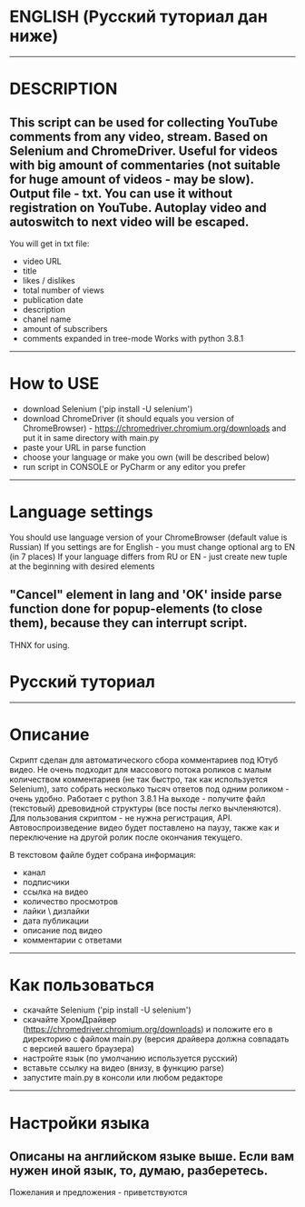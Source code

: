 # ENGLISH (Русский туториал дан ниже)
-----------------------------------
# DESCRIPTION
This script can be used for collecting YouTube comments from any video, stream. 
Based on Selenium and ChromeDriver.
Useful for videos with big amount of commentaries (not suitable for huge amount of videos - may be slow).
Output file - txt.
You can use it without registration on YouTube.
Autoplay video and autoswitch to next video will be escaped.
--------
You will get in txt file:
- video URL
- title
- likes / dislikes
- total number of views
- publication date
- description
- chanel name
- amount of subscribers
- comments expanded in tree-mode
Works with python 3.8.1
------------------------------------
# How to USE
- download Selenium ('pip install -U selenium')
- download ChromeDriver (it should equals you version of ChromeBrowser) - 
    https://chromedriver.chromium.org/downloads
    and put it in same directory with main.py
- paste your URL in parse function
- choose your language or make you own (will be described below)
- run script in CONSOLE or PyCharm or any editor you prefer
-------------------------------------
# Language settings
You should use language version of your ChromeBrowser (default value is Russian)
If you settings are for English - you must change optional arg to EN (in 7 places)
If your language differs from RU or EN - just create new tuple at the beginning with desired elements

"Cancel" element in lang and 'OK' inside parse function done for popup-elements (to close them), 
because they can interrupt script. 
--------------------------------------
THNX for using.

# Русский туториал
--------------------------------------
# Описание 
Скрипт сделан для автоматического сбора комментариев под Ютуб видео.
Не очень подходит для массового потока роликов с малым количеством комментариев 
(не так быстро, так как используется Selenium), зато собрать несколько тысяч ответов под одним роликом - 
очень удобно.
Работает с python 3.8.1
На выходе - получите файл (текстовый) древовидной структуры (все посты легко вычленяются).
Для пользования скриптом - не нужна регистрация, API.
Автовоспроизведение видео будет поставлено на паузу, также как и переключение на другой ролик 
после окончания текущего.

В текстовом файле будет собрана информация:
- канал
- подписчики
- ссылка на видео
- количество просмотров
- лайки \ дизлайки
- дата публикации
- описание под видео
- комментарии с ответами
----------------------------------------
# Как пользоваться
- скачайте Selenium ('pip install -U selenium')
- скачайте ХромДрайвер (https://chromedriver.chromium.org/downloads) и положите
    его в директорию с файлом main.py (версия драйвера должна совпадать с версией вашего браузера)
- настройте язык (по умолчанию используется русский)
- вставьте ссылку на видео (внизу, в функцию parse)
- запустите main.py в консоли или любом редакторе
----------------------------------------
# Настройки языка
Описаны на английском языке выше. Если вам нужен иной язык, то, думаю, разберетесь.
----------------------------------------
Пожелания и предложения - приветствуются
